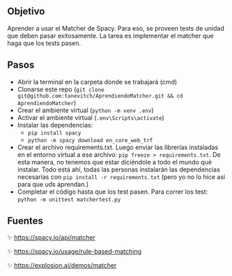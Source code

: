 ## Objetivo
Aprender a usar el Matcher de Spacy. Para eso, se proveen tests de unidad que deben pasar exitosamente. La tarea es implementar el matcher que haga que los tests pasen.
## Pasos
- Abrir la terminal en la carpeta donde se trabajará (cmd)
- Clonarse este repo (```git clone git@github.com:tanevitch/AprendiendoMatcher.git && cd AprendiendoMatcher```)
- Crear el ambiente virtual (```python -m venv .env```)
- Activar el ambiente virtual (```.env\Scripts\activate```)
- Instalar las dependencias:
    - ```pip install spacy```
    - ```python -m spacy download en_core_web_trf```
- Crear el archivo requirements.txt. Luego enviar las librerías instaladas en el entorno virtual a ese archivo: ```pip freeze > requirements.txt```. De esta manera, no tenemos que estar diciéndole a todo el mundo qué instalar. Todo está ahí, todas las personas instalarán las dependencias necesarias con ```pip install -r requirements.txt``` (pero yo no lo hice así para que uds aprendan.)
- Completar el código hasta que los test pasen. Para correr los test: ```python -m unittest matchertest.py```

## Fuentes
✨ https://spacy.io/api/matcher 

✨ https://spacy.io/usage/rule-based-matching

✨ https://explosion.ai/demos/matcher 
